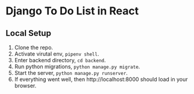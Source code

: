# Django To Do List in React

## Local Setup

1. Clone the repo.
2. Activate virutal env, `pipenv shell`.
3. Enter backend directory, `cd backend`.
4. Run python migrations, `python manage.py migrate`.
5. Start the server, `python manage.py runserver`.
6. If everything went well, then http://localhost:8000 should load in your browser.
